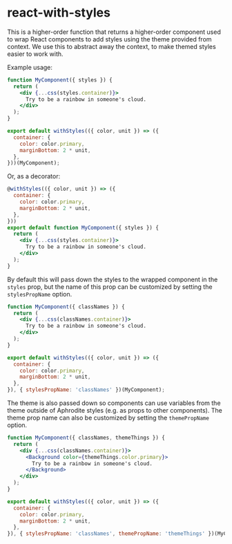 # react-with-styles

This is a higher-order function that returns a higher-order component used to wrap React components to add styles using the theme provided from context. We use this to abstract away the context, to make themed styles easier to work with.

Example usage:

```jsx
function MyComponent({ styles }) {
  return (
    <div {...css(styles.container)}>
      Try to be a rainbow in someone's cloud.
    </div>
  );
}

export default withStyles(({ color, unit }) => ({
  container: {
    color: color.primary,
    marginBottom: 2 * unit,
  },
}))(MyComponent);
```

Or, as a decorator:

```jsx
@withStyles(({ color, unit }) => ({
  container: {
    color: color.primary,
    marginBottom: 2 * unit,
  },
}))
export default function MyComponent({ styles }) {
  return (
    <div {...css(styles.container)}>
      Try to be a rainbow in someone's cloud.
    </div>
  );
}
```

By default this will pass down the styles to the wrapped component in the `styles` prop, but the name of this prop can be customized by setting the `stylesPropName` option.

```jsx
function MyComponent({ classNames }) {
  return (
    <div {...css(classNames.container)}>
      Try to be a rainbow in someone's cloud.
    </div>
  );
}

export default withStyles(({ color, unit }) => ({
  container: {
    color: color.primary,
    marginBottom: 2 * unit,
  },
}), { stylesPropName: 'classNames' })(MyComponent);
```

The theme is also passed down so components can use variables from the theme outside of Aphrodite styles (e.g. as props to other components). The theme prop name can also be customized by setting the `themePropName` option.

```jsx
function MyComponent({ classNames, themeThings }) {
  return (
    <div {...css(classNames.container)}>
      <Background color={themeThings.color.primary}>
        Try to be a rainbow in someone's cloud.
      </Background>
    </div>
  );
}

export default withStyles(({ color, unit }) => ({
  container: {
    color: color.primary,
    marginBottom: 2 * unit,
  },
}), { stylesPropName: 'classNames', themePropName: 'themeThings' })(MyComponent);
```
